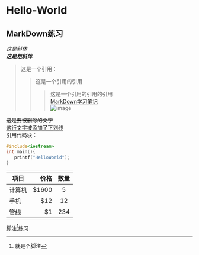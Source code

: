 # Hello-World
## MarkDown练习
*这是斜体*  
___这是粗斜体___
>这是一个引用：
>>这是一个引用的引用
>>>这是一个引用的引用的引用  
[MarkDown学习笔记](https://blog.csdn.net/qq_40818172/article/details/126260661)  
![image](https://github.com/user-attachments/assets/9b8d5dc9-c2da-484a-9859-4ab66a7b332c)

~~这是要被删除的文字~~  
<ins>这行文字被添加了下划线</ins>  
引用代码块：  
```cpp
#include<iostream>
int main(){
   printf("HelloWorld");
}
```  
| 项目        | 价格   |  数量  |
| --------   | -----:  | :----:  |
| 计算机     | \$1600 |   5     |
| 手机        |   \$12   |   12   |
| 管线        |    \$1    |  234  |  

脚注[^1]练习
[^1]:就是个脚注


